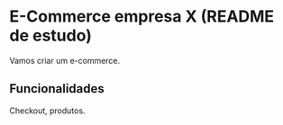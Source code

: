 # E-Commerce empresa X (README de estudo)

Vamos criar um e-commerce.

## Funcionalidades

Checkout, produtos.
